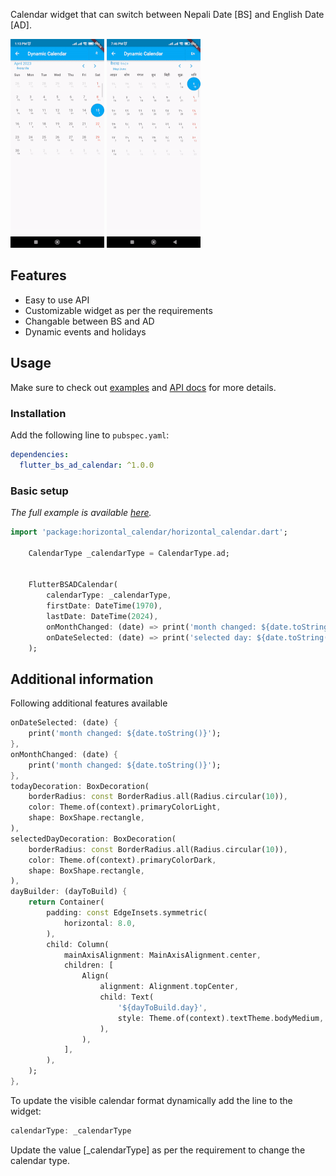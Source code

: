 
Calendar widget that can switch between Nepali Date [BS] and English Date [AD].

![Image](screenshot1.gif)   ![Image](screenshot2.gif)


## Features

* Easy to use API
* Customizable widget as per the requirements
* Changable between BS and AD
* Dynamic events and holidays

## Usage

Make sure to check out [examples](https://github.com/BwesShr/flutter_bs_ad_calendar/blob/main/example) and [API docs](https://pub.dev/documentation/flutter_bs_ad_calendar/latest/) for more details.
### Installation

Add the following line to `pubspec.yaml`:

```yaml
dependencies:
  flutter_bs_ad_calendar: ^1.0.0
```

### Basic setup

*The full example is available [here](https://github.com/BwesShr/flutter_bs_ad_calendar/blob/main/example/lib/main.dart).*

```dart
import 'package:horizontal_calendar/horizontal_calendar.dart';

    CalendarType _calendarType = CalendarType.ad;


    FlutterBSADCalendar(
        calendarType: _calendarType,
        firstDate: DateTime(1970),
        lastDate: DateTime(2024),
        onMonthChanged: (date) => print('month changed: ${date.toString()}'),
        onDateSelected: (date) => print('selected day: ${date.toString()}'),
    );
```

## Additional information

Following additional features available

```dart
onDateSelected: (date) {
    print('month changed: ${date.toString()}');
},
onMonthChanged: (date) {
    print('month changed: ${date.toString()}');
},
todayDecoration: BoxDecoration(
    borderRadius: const BorderRadius.all(Radius.circular(10)),
    color: Theme.of(context).primaryColorLight,
    shape: BoxShape.rectangle,
),
selectedDayDecoration: BoxDecoration(
    borderRadius: const BorderRadius.all(Radius.circular(10)),
    color: Theme.of(context).primaryColorDark,
    shape: BoxShape.rectangle,
),
dayBuilder: (dayToBuild) {
    return Container(
        padding: const EdgeInsets.symmetric(
            horizontal: 8.0,
        ),
        child: Column(
            mainAxisAlignment: MainAxisAlignment.center,
            children: [
                Align(
                    alignment: Alignment.topCenter,
                    child: Text(
                        '${dayToBuild.day}',
                        style: Theme.of(context).textTheme.bodyMedium,
                    ),
                ),
            ],
        ),
    );
},
```

To update the visible calendar format dynamically add the line to the widget:

```dart
calendarType: _calendarType
```

Update the value [_calendarType] as per the requirement to change the calendar type.
